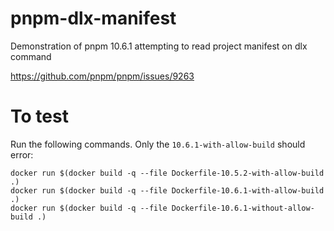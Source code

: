 # pnpm-dlx-manifest
Demonstration of pnpm 10.6.1 attempting to read project manifest on dlx command

https://github.com/pnpm/pnpm/issues/9263

# To test

Run the following commands.  Only the `10.6.1-with-allow-build` should error:

```
docker run $(docker build -q --file Dockerfile-10.5.2-with-allow-build .)
docker run $(docker build -q --file Dockerfile-10.6.1-with-allow-build .)
docker run $(docker build -q --file Dockerfile-10.6.1-without-allow-build .)
```

